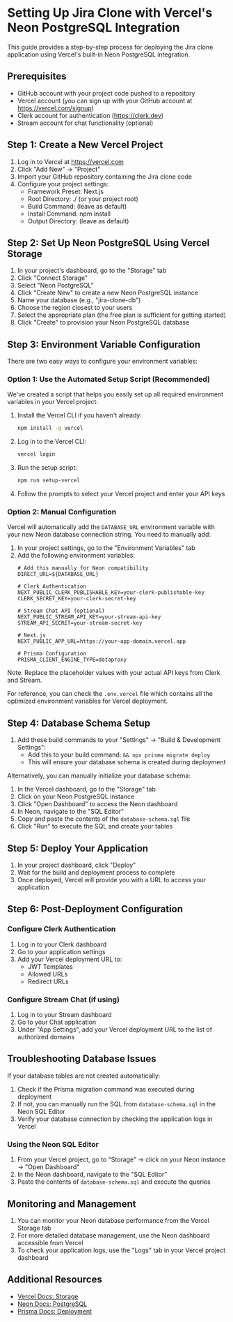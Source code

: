 # Setting Up Jira Clone with Vercel's Neon PostgreSQL Integration

This guide provides a step-by-step process for deploying the Jira clone application using Vercel's built-in Neon PostgreSQL integration.

## Prerequisites

- GitHub account with your project code pushed to a repository
- Vercel account (you can sign up with your GitHub account at https://vercel.com/signup)
- Clerk account for authentication (https://clerk.dev)
- Stream account for chat functionality (optional)

## Step 1: Create a New Vercel Project

1. Log in to Vercel at https://vercel.com
2. Click "Add New" → "Project"
3. Import your GitHub repository containing the Jira clone code
4. Configure your project settings:
   - Framework Preset: Next.js
   - Root Directory: ./ (or your project root)
   - Build Command: (leave as default)
   - Install Command: npm install
   - Output Directory: (leave as default)

## Step 2: Set Up Neon PostgreSQL Using Vercel Storage

1. In your project's dashboard, go to the "Storage" tab
2. Click "Connect Storage"
3. Select "Neon PostgreSQL"
4. Click "Create New" to create a new Neon PostgreSQL instance
5. Name your database (e.g., "jira-clone-db")
6. Choose the region closest to your users
7. Select the appropriate plan (the free plan is sufficient for getting started)
8. Click "Create" to provision your Neon PostgreSQL database

## Step 3: Environment Variable Configuration

There are two easy ways to configure your environment variables:

### Option 1: Use the Automated Setup Script (Recommended)

We've created a script that helps you easily set up all required environment variables in your Vercel project:

1. Install the Vercel CLI if you haven't already:
   ```bash
   npm install -g vercel
   ```

2. Log in to the Vercel CLI:
   ```bash
   vercel login
   ```

3. Run the setup script:
   ```bash
   npm run setup-vercel
   ```

4. Follow the prompts to select your Vercel project and enter your API keys

### Option 2: Manual Configuration

Vercel will automatically add the `DATABASE_URL` environment variable with your new Neon database connection string. You need to manually add:

1. In your project settings, go to the "Environment Variables" tab
2. Add the following environment variables:
   ```
   # Add this manually for Neon compatibility
   DIRECT_URL=${DATABASE_URL}
   
   # Clerk Authentication
   NEXT_PUBLIC_CLERK_PUBLISHABLE_KEY=your-clerk-publishable-key
   CLERK_SECRET_KEY=your-clerk-secret-key
   
   # Stream Chat API (optional)
   NEXT_PUBLIC_STREAM_API_KEY=your-stream-api-key
   STREAM_API_SECRET=your-stream-secret-key
   
   # Next.js
   NEXT_PUBLIC_APP_URL=https://your-app-domain.vercel.app
   
   # Prisma Configuration
   PRISMA_CLIENT_ENGINE_TYPE=dataproxy
   ```

Note: Replace the placeholder values with your actual API keys from Clerk and Stream.

For reference, you can check the `.env.vercel` file which contains all the optimized environment variables for Vercel deployment.

## Step 4: Database Schema Setup

1. Add these build commands to your "Settings" → "Build & Development Settings":
   - Add this to your build command: `&& npx prisma migrate deploy`
   - This will ensure your database schema is created during deployment

Alternatively, you can manually initialize your database schema:

1. In the Vercel dashboard, go to the "Storage" tab
2. Click on your Neon PostgreSQL instance
3. Click "Open Dashboard" to access the Neon dashboard
4. In Neon, navigate to the "SQL Editor"
5. Copy and paste the contents of the `database-schema.sql` file
6. Click "Run" to execute the SQL and create your tables

## Step 5: Deploy Your Application

1. In your project dashboard, click "Deploy"
2. Wait for the build and deployment process to complete
3. Once deployed, Vercel will provide you with a URL to access your application

## Step 6: Post-Deployment Configuration

### Configure Clerk Authentication

1. Log in to your Clerk dashboard
2. Go to your application settings
3. Add your Vercel deployment URL to:
   - JWT Templates
   - Allowed URLs
   - Redirect URLs

### Configure Stream Chat (if using)

1. Log in to your Stream dashboard
2. Go to your Chat application
3. Under "App Settings", add your Vercel deployment URL to the list of authorized domains

## Troubleshooting Database Issues

If your database tables are not created automatically:

1. Check if the Prisma migration command was executed during deployment
2. If not, you can manually run the SQL from `database-schema.sql` in the Neon SQL Editor
3. Verify your database connection by checking the application logs in Vercel

### Using the Neon SQL Editor

1. From your Vercel project, go to "Storage" → click on your Neon instance → "Open Dashboard"
2. In the Neon dashboard, navigate to the "SQL Editor"
3. Paste the contents of `database-schema.sql` and execute the queries

## Monitoring and Management

1. You can monitor your Neon database performance from the Vercel Storage tab
2. For more detailed database management, use the Neon dashboard accessible from Vercel
3. To check your application logs, use the "Logs" tab in your Vercel project dashboard

## Additional Resources

- [Vercel Docs: Storage](https://vercel.com/docs/storage)
- [Neon Docs: PostgreSQL](https://neon.tech/docs)
- [Prisma Docs: Deployment](https://www.prisma.io/docs/guides/deployment)